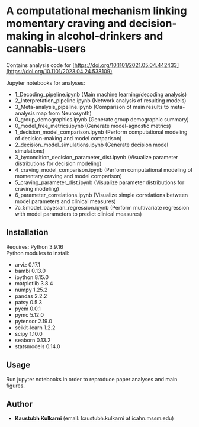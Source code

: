 # A computational mechanism linking momentary craving and decision-making in alcohol-drinkers and cannabis-users

Contains analysis code for [https://doi.org/10.1101/2021.05.04.442433](https://doi.org/10.1101/2023.04.24.538109)

Jupyter notebooks for analyses:
* 1_Decoding_pipeline.ipynb (Main machine learning/decoding analysis)
* 2_Interpretation_pipeline.ipynb (Network analysis of resulting models)
* 3_Meta-analysis_pipeline.ipynb (Comparison of main results to meta-analysis map from Neurosynth)
* 0_group_demographics.ipynb (Generate group demographic summary)
* 0_model_free_metrics.ipynb (Generate model-agnostic metrics)
* 1_decision_model_comparison.ipynb (Perform computational modeling of decision-making and model comparison)
* 2_decision_model_simulations.ipynb (Generate decision model simulations)
* 3_bycondition_decision_parameter_dist.ipynb (Visualize parameter distributions for decision modeling)
* 4_craving_model_comparison.ipynb (Perform computational modeling of momentary craving and model comparison)
* 5_craving_parameter_dist.ipynb (Visualize parameter distributions for craving modeling)
* 6_parameter_correlations.ipynb (Visualize simple correlations between model parameters and clinical measures)
* 7c_5model_bayesian_regression.ipynb (Perform multivariate regression with model parameters to predict clinical measures)

## Installation

Requires: Python 3.9.16\
Python modules to install:
* arviz                     0.17.1
* bambi                     0.13.0
* ipython                   8.15.0
* matplotlib                3.8.4
* numpy                     1.25.2
* pandas                    2.2.2
* patsy                     0.5.3
* pyem                      0.0.1
* pymc                      5.12.0
* pytensor                  2.19.0
* scikit-learn              1.2.2
* scipy                     1.10.0
* seaborn                   0.13.2
* statsmodels               0.14.0

## Usage

Run jupyter notebooks in order to reproduce paper analyses and main figures.

## Author

* **Kaustubh Kulkarni** (email: kaustubh.kulkarni at icahn.mssm.edu)

